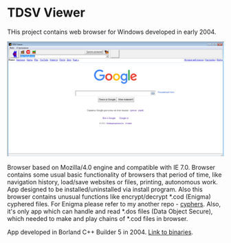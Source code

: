 # TDSV Viewer

THis project contains web browser for Windows developed in early 2004.

![TDSV Viewer interface](https://github.com/wwakabobik/tdsv_viewer/blob/master/tdsv_viewer.png)

Browser based on Mozilla/4.0 engine and compatible with IE 7.0. Browser contains some usual basic functionality of browsers that period of time, like navigation history, load/save websites or files, printing, autonomous work. App designed to be installed/uninstalled via install program. Also this browser contains unusual functions like encrypt/decrypt *.cod (Enigma) cyphered files. For Enigma please refer to my another repo - [cyphers](https://github.com/wwakabobik/cyphers). Also, it's only app which can handle and read *.dos files (Data Object Secure), which needed to make and play chains of *.cod files in browser.

App developed in Borland C++ Builder 5 in 2004. [Link to binaries](http://illusionist7.narod.ru/download/PROGS/TDSVV.rar).
